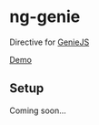ng-genie
========

Directive for [GenieJS](http://www.github.com/kentcdodds/genie)

[Demo](http://kentcdodds.github.com/ng-genie)

Setup
--
Coming soon...